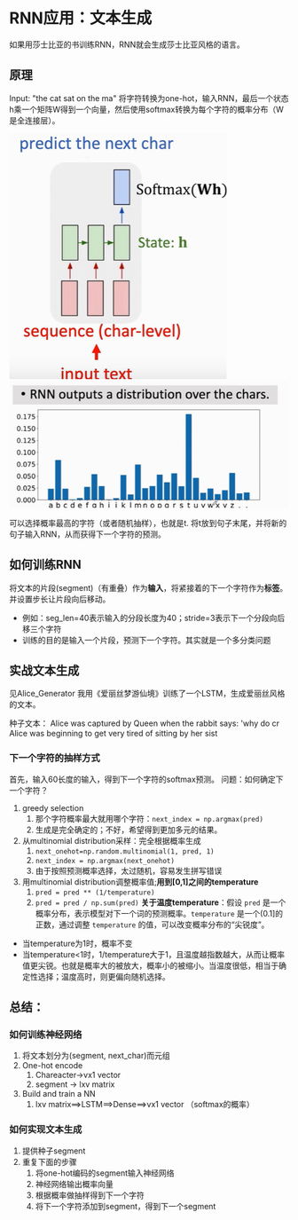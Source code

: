 # RNN应用：文本生成
如果用莎士比亚的书训练RNN，RNN就会生成莎士比亚风格的语言。

## 原理
Input: "the cat sat on the ma"
将字符转换为one-hot，输入RNN，最后一个状态h乘一个矩阵W得到一个向量，然后使用softmax转换为每个字符的概率分布（W是全连接层）。

<img src="Pasted image 20250413212045.png">
<img src="Pasted image 20250413212304.png">

可以选择概率最高的字符（或者随机抽样），也就是t. 将t放到句子末尾，并将新的句子输入RNN，从而获得下一个字符的预测。

## 如何训练RNN
将文本的片段(segment)（有重叠）作为**输入**，将紧接着的下一个字符作为**标签**。并设置步长让片段向后移动。
- 例如：seg_len=40表示输入的分段长度为40；stride=3表示下一个分段向后移三个字符
- 训练的目的是输入一个片段，预测下一个字符。其实就是一个多分类问题

## 实战文本生成
见Alice_Generator
我用《爱丽丝梦游仙境》训练了一个LSTM，生成爱丽丝风格的文本。

种子文本：
Alice was captured by Queen when the rabbit says: 'why do cr
Alice was beginning to get very tired of sitting by her sist

### 下一个字符的抽样方式
首先，输入60长度的输入，得到下一个字符的softmax预测。
问题：如何确定下一个字符？
1. greedy selection
	1. 那个字符概率最大就用哪个字符：`next_index = np.argmax(pred)`
	2. 生成是完全确定的；不好，希望得到更加多元的结果。
2. 从multinomial distribution采样：完全根据概率生成
	1. `next_onehot=np.random.multinomial(1, pred, 1)`
	2. `next_index = np.argmax(next_onehot)`
	3. 由于按照预测概率选择，太过随机，容易发生拼写错误
3. 用multinomial distribution调整概率值;**用到[0,1]之间的temperature**
	1. `pred = pred ** (1/temperature)`
	2. `pred = pred / np.sum(pred)`
**关于温度temperature**：假设 `pred` 是一个概率分布，表示模型对下一个词的预测概率。`temperature` 是一个(0.1]的正数，通过调整 `temperature` 的值，可以改变概率分布的“尖锐度”。
- 当temperature为1时，概率不变
- 当temperature<1时，1/temperature大于1，且温度越指数越大，从而让概率值更尖锐。也就是概率大的被放大，概率小的被缩小。当温度很低，相当于确定性选择；温度高时，则更偏向随机选择。

## 总结：
### 如何训练神经网络
1. 将文本划分为(segment, next_char)而元组
2. One-hot encode 
	1. Chareacter->vx1 vector
	2. segment -> lxv matrix
3. Build and train a NN
	1. lxv matrix==>LSTM==>Dense==>vx1 vector （softmax的概率）
### 如何实现文本生成
1. 提供种子segment
2. 重复下面的步骤
	1. 将one-hot编码的segment输入神经网络
	2. 神经网络输出概率向量
	3. 根据概率做抽样得到下一个字符
	4. 将下一个字符添加到segment，得到下一个segment